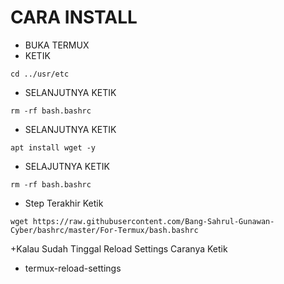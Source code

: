 # CARA INSTALL

+ BUKA TERMUX
+ KETIK 
````
cd ../usr/etc
````
+ SELANJUTNYA KETIK 
````
rm -rf bash.bashrc
````
+ SELANJUTNYA KETIK 
````
apt install wget -y
````
+ SELAJUTNYA KETIK
````
rm -rf bash.bashrc
````
+ Step Terakhir Ketik
````
wget https://raw.githubusercontent.com/Bang-Sahrul-Gunawan-Cyber/bashrc/master/For-Termux/bash.bashrc
````
+Kalau Sudah Tinggal Reload Settings Caranya Ketik
+ termux-reload-settings
